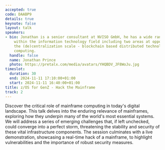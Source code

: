 ```yaml
---
accepted: true
code: DAABP9
details: true
keynote: false
layout: talk
speakers:
- bio: Jonathan is a senior consultant at NVISO GmbH, he has a wide range of interests
    within the information technology field including two areas at opposing ends of
    the (de)centralization scale - blockchain based distributed technologies and mainframe
    computing.
  handle: false
  name: Jonathan Prince
  photo: https://pretalx.com/media/avatars/YHQBDV_JF8WoJu.jpg
timeslot:
  duration: 30
  end: 2024-11-11 17:10:00+01:00
  start: 2024-11-11 16:40:00+01:00
title: z/OS for GenZ - Hack the Mainframe
track: 2
---
```


Discover the critical role of mainframe computing in today's digital landscape.
This talk delves into the enduring relevance of mainframes, exploring how they underpin many of the world's most essential systems.
We will address a series of emerging challenges that, if left unchecked, could converge into a perfect storm, threatening the stability and security of these vital infrastructure components.
The session culminates with a live demonstration, showcasing a real-time hack of a mainframe, to highlight vulnerabilities and the importance of robust security measures.